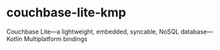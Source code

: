# couchbase-lite-kmp
Couchbase Lite—a lightweight, embedded, syncable, NoSQL database—Kotlin Multiplatform bindings
